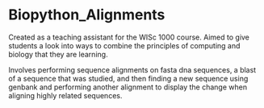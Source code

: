 # Biopython_Alignments

Created as a teaching assistant for the WISc 1000 course. Aimed to give students a look into ways to combine the principles of computing 
and biology that they are learning.


Involves performing sequence alignments on fasta dna sequences, a blast of a sequence that was studied, and then finding a new
sequence using genbank and performing another alignment to display the change when aligning highly related sequences.

